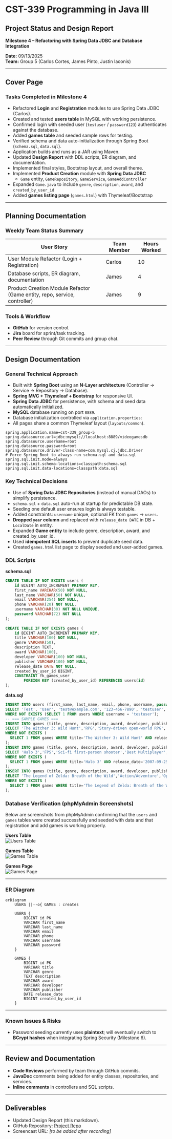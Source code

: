 # CST-339 Programming in Java III  
## Project Status and Design Report  
**Milestone 4 – Refactoring with Spring Data JDBC and Database Integration**  

**Date:** 09/13/2025  
**Team:** Group 5 (Carlos Cortes, James Pinto, Justin Iaconis)  

---

## Cover Page  
### Tasks Completed in Milestone 4  
- Refactored **Login** and **Registration** modules to use Spring Data JDBC (Carlos).  
- Created and tested **users table** in MySQL with working persistence.  
- Confirmed login with seeded user (`testuser` / `password123`) authenticates against the database.  
- Added **games table** and seeded sample rows for testing.  
- Verified schema and data auto-initialization through Spring Boot (`schema.sql`, `data.sql`).  
- Application builds and runs as a JAR using Maven.  
- Updated **Design Report** with DDL scripts, ER diagram, and documentation.
- Implemented final styles, Bootstrap layout, and overall theme.
- Implemented **Product Creation** module with **Spring Data JDBC**  
  - `Game` entity, `GameRepository`, `GameService`, `GameAddController` 
- Expanded `Game.java` to include `genre`, `description`, `award`, and `created_by_user_id`
- Added **games listing page** (`games.html`) with Thymeleaf/Bootstrap  

---

## Planning Documentation  
### Weekly Team Status Summary  
| User Story                                                                | Team Member | Hours Worked |  
|---------------------------------------------------------------------------|-------------|--------------|
| User Module Refactor (Login + Registration)                               | Carlos      | 10           |  
| Database scripts, ER diagram, documentation                               | James       | 4            |  
| Product Creation Module Refactor (Game entity, repo, service, controller) | James       | 9            |


### Tools & Workflow  
- **GitHub** for version control.  
- **Jira** board for sprint/task tracking.  
- **Peer Review** through Git commits and group chat.  

---

## Design Documentation  

### General Technical Approach  
- Built with **Spring Boot** using an **N-Layer architecture** (Controller → Service → Repository → Database).  
- **Spring MVC + Thymeleaf + Bootstrap** for responsive UI.  
- **Spring Data JDBC** for persistence, with schema and seed data automatically initialized.  
- **MySQL** database running on port `8889`.  
- Database initialization controlled via `application.properties`: 
- All pages share a common Thymeleaf layout (`layouts/common`).  

```properties
spring.application.name=cst-339_group-5
spring.datasource.url=jdbc:mysql://localhost:8889/videogamesdb
spring.datasource.username=root
spring.datasource.password=root
spring.datasource.driver-class-name=com.mysql.cj.jdbc.Driver
# Force Spring Boot to always run schema.sql and data.sql
spring.sql.init.mode=always
spring.sql.init.schema-locations=classpath:schema.sql
spring.sql.init.data-locations=classpath:data.sql
```  

### Key Technical Decisions  
- Use of **Spring Data JDBC Repositories** (instead of manual DAOs) to simplify persistence.  
- `schema.sql` + `data.sql` auto-run at startup for predictable DB state.  
- Seeding one default user ensures login is always testable.  
- Added constraints: `username` unique, optional FK from `games` → `users`.  
- **Dropped `year` column** and replaced with `release_date DATE` in DB + `LocalDate` in entity.  
- Expanded **Game entity** to include genre, description, award, and created_by_user_id.  
- Used **idempotent SQL inserts** to prevent duplicate seed data.  
- Created `games.html` list page to display seeded and user-added games. 

### DDL Scripts  
**schema.sql**  
```sql
CREATE TABLE IF NOT EXISTS users (
    id BIGINT AUTO_INCREMENT PRIMARY KEY,
    first_name VARCHAR(50) NOT NULL,
    last_name VARCHAR(50) NOT NULL,
    email VARCHAR(254) NOT NULL,
    phone VARCHAR(20) NOT NULL,
    username VARCHAR(30) NOT NULL UNIQUE,
    password VARCHAR(72) NOT NULL
);
    
CREATE TABLE IF NOT EXISTS games (
    id BIGINT AUTO_INCREMENT PRIMARY KEY,
    title VARCHAR(100) NOT NULL,
    genre VARCHAR(50),
    description TEXT,
    award VARCHAR(100),
    developer VARCHAR(100) NOT NULL,
    publisher VARCHAR(100) NOT NULL,
    release_date DATE NOT NULL,
    created_by_user_id BIGINT,
    CONSTRAINT fk_games_user
        FOREIGN KEY (created_by_user_id) REFERENCES users(id)
);
```  

**data.sql**  
```sql
INSERT INTO users (first_name, last_name, email, phone, username, password)
SELECT 'Test', 'User', 'test@example.com', '123-456-7890', 'testuser', 'password123'
WHERE NOT EXISTS (SELECT 1 FROM users WHERE username = 'testuser');
-- === SAMPLE GAMES ===
INSERT INTO games (title, genre, description, award, developer, publisher, release_date)
SELECT 'The Witcher 3: Wild Hunt','RPG','Story-driven open-world RPG','Game of the Year 2015','CD Projekt Red','CD Projekt','2015-05-19'
WHERE NOT EXISTS (
  SELECT 1 FROM games WHERE title='The Witcher 3: Wild Hunt' AND release_date='2015-05-19'
);
INSERT INTO games (title, genre, description, award, developer, publisher, release_date)
SELECT 'Halo 3','FPS','Sci-fi first-person shooter','Best Multiplayer','Bungie','Microsoft','2007-09-25'
WHERE NOT EXISTS (
  SELECT 1 FROM games WHERE title='Halo 3' AND release_date='2007-09-25'
);
INSERT INTO games (title, genre, description, award, developer, publisher, release_date)
SELECT 'The Legend of Zelda: Breath of the Wild','Action/Adventure','Open-world adventure','Game of the Year 2017','Nintendo EPD','Nintendo','2017-03-03'
WHERE NOT EXISTS (
  SELECT 1 FROM games WHERE title='The Legend of Zelda: Breath of the Wild' AND release_date='2017-03-03'
);
```  

### Database Verification (phpMyAdmin Screenshots)

Below are screenshots from phpMyAdmin confirming that the `users` and `games` tables 
were created successfully and seeded with data and that registration and add games is working properly.

**Users Table**  
![Users Table](./screenshots/dbUsersData.png)

**Games Table**  
![Games Table](./screenshots/dbGamesData.png)

**Games Page**  
![Games Page](./screenshots/gamesPage.png)

---

### ER Diagram  
```mermaid
erDiagram
    USERS ||--o{ GAMES : creates

    USERS {
        BIGINT id PK
        VARCHAR first_name
        VARCHAR last_name
        VARCHAR email
        VARCHAR phone
        VARCHAR username
        VARCHAR password
    }

    GAMES {
        BIGINT id PK
        VARCHAR title
        VARCHAR genre
        TEXT description
        VARCHAR award
        VARCHAR developer
        VARCHAR publisher
        DATE release_date
        BIGINT created_by_user_id
    }
```  
---

### Known Issues & Risks  
- Password seeding currently uses **plaintext**; will eventually switch to **BCrypt hashes** when integrating Spring Security (Milestone 6). 

---

## Review and Documentation  
- **Code Reviews** performed by team through GitHub commits.  
- **JavaDoc** comments being added for entity classes, repositories, and services.  
- **Inline comments** in controllers and SQL scripts.  

---

## Deliverables  
- Updated Design Report (this markdown).  
- GitHub Repository: [Project Repo](https://github.com/JIaconisGCU/CST-339_Group-5#)  
- Screencast URL: *[to be added after recording]*  
